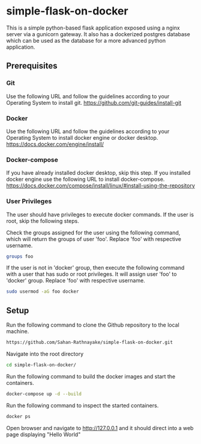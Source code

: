 # simple-flask-on-docker

This is a simple python-based flask application exposed using a nginx server via a gunicorn gateway. It also has a dockerized postgres database which can be used as the database for a more advanced python application.

## Prerequisites

### Git
Use the following URL and follow the guidelines according to your Operating System to install git.
https://github.com/git-guides/install-git

### Docker

Use the following URL and follow the guidelines according to your Operating System to install docker engine or docker desktop.
https://docs.docker.com/engine/install/

### Docker-compose

If you have already installed docker desktop, skip this step. If you installed docker engine use the following URL to install docker-compose.
https://docs.docker.com/compose/install/linux/#install-using-the-repository

### User Privileges

The user should have privileges to execute docker commands. If the user is root, skip the following steps.

Check the groups assigned for the user using the following command, which will return the groups of user 'foo'. Replace 'foo' with respective username.
```bash
groups foo
```

If the user is not in 'docker' group, then execute the following command with a user that has sudo or root privileges. It will assign user 'foo' to 'docker' group. Replace 'foo' with respective username.
```bash
sudo usermod -aG foo docker
```

## Setup

Run the following command to clone the Github repository to the local machine.
```bash
https://github.com/Sahan-Rathnayake/simple-flask-on-docker.git
```
Navigate into the root directory
```bash
cd simple-flask-on-docker/
```
Run the following command to build the docker images and start the containers.
```bash
docker-compose up -d --build
```

Run the following command to inspect the started containers.
```bash
docker ps
```

Open browser and navigate to http://127.0.0.1 and it should direct into a web page displaying "Hello World" 